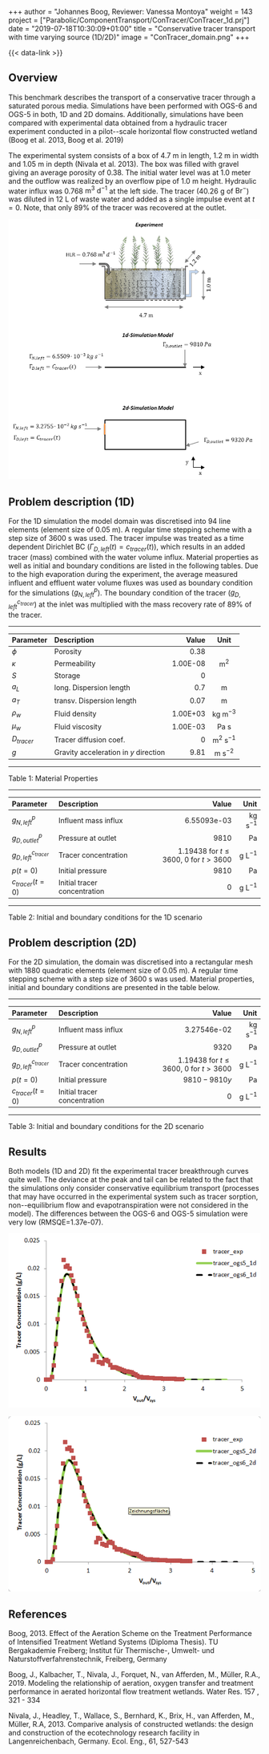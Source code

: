 +++
author = "Johannes Boog, Reviewer: Vanessa Montoya"
weight = 143
project = ["Parabolic/ComponentTransport/ConTracer/ConTracer_1d.prj"]
date = "2019-07-18T10:30:09+01:00"
title = "Conservative tracer transport with time varying source (1D/2D)"
image = "ConTracer_domain.png"
+++

{{< data-link >}}

## Overview

This benchmark describes the transport of a conservative tracer through a saturated porous media. Simulations have been performed with OGS-6 and OGS-5 in both, 1D and 2D domains.
Additionally, simulations have been compared with experimental data obtained from a hydraulic tracer experiment conducted in a pilot--scale horizontal flow constructed wetland (Boog et al. 2013, Boog et al. 2019)

The experimental system consists of a box of 4.7 m in length, 1.2 m in width and 1.05 m in depth (Nivala et al. 2013).
The box was filled with gravel giving an average porosity of 0.38. The initial water level was at 1.0 meter and the outflow was realized by an overflow pipe of 1.0 m height.
Hydraulic water influx was 0.768 $\textrm{m}^3~\textrm{d}^{-1}$ at the left side.
The tracer (40.26 g of $\textrm{Br}^-$) was diluted in 12 L of waste water and added as a single impulse event at $t=0$.
Note, that only 89\% of the tracer was recovered at the outlet.

![Top: Schematic representation of the experiment. Middle and bottom: Simulated domain and input parameters in 1D and 2D, respectively. Modified with permission from Boog et al. (2019).](ConTracer_domain.png)

## Problem description (1D)

For the 1D simulation the model domain was discretised into 94 line elements (element size of 0.05 m).
A regular time stepping scheme with a step size of 3600 s was used.
The tracer impulse was treated as a time dependent Dirichlet BC ($\Gamma_{D, left} (t)= c_{tracer}(t)$), which results in an added tracer (mass) combined with the water volume influx.
Material properties as well as initial and boundary conditions are listed in the following tables.
Due to the high evaporation during the experiment, the average measured influent and effluent water volume fluxes was used as boundary condition for the simulations ($g_{N,left}^p$).
The boundary condition of the tracer ($g_{D,left}^{c_{tracer}}$) at the inlet was multiplied with the mass recovery rate of 89% of the tracer.

<!-- vale off -->

---------------------- ---------- ----------- ------------

|Parameter | Description | Value | Unit  |
|:-------  | :-------- |-----:|:------:|
|$\phi$     | Porosity   | 0.38  |  |
|$\kappa$   | Permeability | 1.00E-08 | $\textrm{m}^2$ |
|$S$       | Storage     | 0     |  |
|$a_L$     | long. Dispersion length | 0.7   | m |
|$a_T$     | transv. Dispersion length | 0.07  | m |
|$\rho_w$   | Fluid density | 1.00E+03 | $\textrm{kg m}^{-3}$ |
|$\mu_w$    | Fluid viscosity | 1.00E-03 | Pa s |
|$D_{tracer}$ | Tracer diffusion coef. | 0  | $\textrm{m}^2~\textrm{s}^{-1}$ |
|$g$       | Gravity acceleration in $y$ direction | 9.81 | $\textrm{m s}^{-2}$ |

---------------------- ---------- ----------- ------------

Table 1: Material Properties

---------------------- ---------- ----------- ------------

| Parameter | Description | Value | Unit  |
|:--------- |:----------  | -----:|------:|
|$g_{N,left}^p$ | Influent mass influx | 6.55093e-03 | $\textrm{kg s}^{-1}$ |
|$g_{D,outlet}^p$ | Pressure at outlet | 9810 | Pa |
|$g_{D,left}^{c_{tracer}}$ | Tracer concentration | $1.19438~\textrm{for}~t\leq 3600,~0~\textrm{for}~t>3600$ | $\textrm{g L}^{-1}$|
|$p(t=0)$   | Initial pressure | 9810  | Pa |
|$c_{tracer}(t=0)$ | Initial tracer concentration | 0  | $\textrm{g L}^{-1}$ |

---------------------- ---------- ----------- ------------

Table 2: Initial and boundary conditions for the 1D scenario

<!-- vale on -->

## Problem description (2D)

For the 2D simulation, the domain was discretised into a rectangular mesh with 1880 quadratic elements (element size of 0.05 m).
A regular time stepping scheme with a step size of 3600 s was used.
Material properties, initial and boundary conditions are presented in the table below.

---------------------- ---------- ----------- ------------

| Parameter | Description | Value | Unit  |
|:--------- | :---------- | -----:| -----:|
| $g_{N,left}^p$ | Influent mass influx | 3.27546e-02 | $\textrm{kg s}^{-1}$ |
| $g_{D,outlet}^p$ | Pressure at outlet | 9320 | Pa |
| $g_{D,left}^{c_{tracer}}$ | Tracer concentration | $1.19438~\textrm{for}~t\leq 3600,~0~\textrm{for}~t>3600$ | $\textrm{g L}^{-1}$ |
| $p(t=0)$  | Initial pressure | $9810-9810y$ | Pa |
| $c_{tracer}(t=0)$ | Initial tracer concentration | 0  | $\textrm{g L}^{-1}$ |

---------------------- ---------- ----------- ------------

Table 3: Initial and boundary conditions for the 2D scenario

## Results

Both models (1D and 2D) fit the experimental tracer breakthrough curves quite well.
The deviance at the peak and tail can be related to the fact that the simulations only consider conservative equilibrium transport (processes that may have occurred in the experimental system such as tracer sorption, non--equilibrium flow and evapotranspiration were not considered in the model).
The differences between the OGS-6 and OGS-5 simulation were very low (RMSQE$=$1.37e-07).

![Measured (tracer_exp) and simulated tracer breakthrough curves at the outlet (1D scenario)](ConTracer1d_results.png)

![Measured (tracer_exp} and simulated tracer breakthrough curves at the outlet (2D scenario)](ConTracer2d_results.png)

## References

<!-- vale off -->

Boog, 2013. Effect of the Aeration Scheme on the Treatment Performance of Intensified Treatment Wetland Systems (Diploma Thesis). TU Bergakademie Freiberg; Institut für Thermische-, Umwelt- und Naturstoffverfahrenstechnik, Freiberg, Germany

Boog, J., Kalbacher, T., Nivala, J., Forquet, N., van Afferden, M., Müller, R.A., 2019. Modeling the relationship of aeration, oxygen transfer and treatment performance in aerated horizontal flow treatment wetlands. Water Res. 157 , 321 - 334

Nivala, J., Headley, T., Wallace, S., Bernhard, K., Brix, H., van Afferden, M., Müller, R.A, 2013. Comparive analysis of constructed wetlands: the design and construction of the ecotechnology research facility in Langenreichenbach, Germany. Ecol. Eng., 61, 527-543
